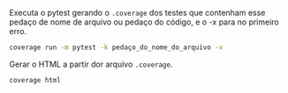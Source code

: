 Executa o pytest gerando o `.coverage` dos testes que contenham esse pedaço de nome de arquivo ou pedaço do código, e o -x para no primeiro erro.
```bash
coverage run -m pytest -k pedaço_do_nome_do_arquivo -x
```

Gerar o HTML a partir dor arquivo `.coverage`.
```bash
coverage html
```
